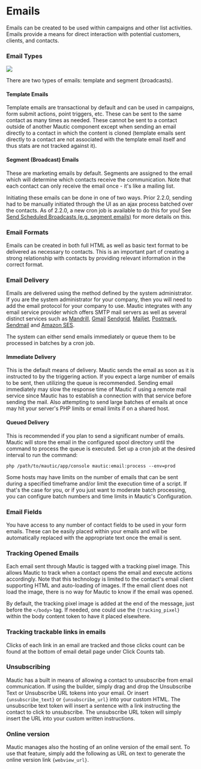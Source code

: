# Emails

Emails can be created to be used within campaigns and other list activities. Emails provide a means for direct interaction with potential customers, clients, and contacts.

### Email Types

![](/emails/media/types.png)

There are two types of emails: template and segment (broadcasts). 
  
#### Template Emails

Template emails are transactional by default and can be used in campaigns, form submit actions, point triggers, etc. These can be sent to the same contact as many times as needed. These cannot be sent to a contact outside of another Mautic component except when sending an email directly to a contact in which the content is cloned (template emails sent directly to a contact are not associated with the template email itself and thus stats are not tracked against it).
 
#### Segment (Broadcast) Emails
  
These are marketing emails by default. Segments are assigned to the email which will determine which contacts receive the communication. Note that each contact can only receive the email once - it's like a mailing list.

Initiating these emails can be done in one of two ways. Prior 2.2.0, sending had to be manually initiated through the UI as an ajax process batched over the contacts. As of 2.2.0, a new cron job is available to do this for you! See [Send Scheduled Broadcasts (e.g. segment emails)](./../setup/cron_jobs.html#send-scheduled-broadcasts-e-g-segment-emails) for more details on this.

### Email Formats

Emails can be created in both full HTML as well as basic text format to be delivered as necessary to contacts. This is an important part of creating a strong relationship with contacts by providing relevant information in the correct format.

### Email Delivery

Emails are delivered using the method defined by the system administrator. If you are the system administrator for your company, then you will need to add the email protocol for your company to use. Mautic integrates with any email service provider which offers SMTP mail servers as well as several distinct services such as [Mandrill](http://mandrill.com/), [Gmail](http://gmail.com) [Sendgrid](https://sendgrid.com), [Mailjet](https://app.mailjet.com/signup?utm_source=mautic), [Postmark](https://postmarkapp.com/), [Sendmail](https://www.sendmail.com/) and [Amazon SES](https://aws.amazon.com/ses/).

The system can either send emails immediately or queue them to be processed in batches by a cron job.

#### Immediate Delivery ####

This is the default means of delivery. Mautic sends the email as soon as it is instructed to by the triggering action. If you expect a large number of emails to be sent, then utilizing the queue is recommended. Sending email immediately may slow the response time of Mautic if using a remote mail service since Mautic has to establish a connection with that service before sending the mail. Also attempting to send large batches of emails at once may hit your server's PHP limits or email limits if on a shared host. 
 
#### Queued Delivery ####

This is recommended if you plan to send a significant number of emails. Mautic will store the email in the configured spool directory until the command to process the queue is executed. Set up a cron job at the desired interval to run the command:

```
php /path/to/mautic/app/console mautic:email:process --env=prod
```

Some hosts may have limits on the number of emails that can be sent during a specified timeframe and/or limit the execution time of a script. If that's the case for you, or if you just want to moderate batch processing, you can configure batch numbers and time limits in Mautic's Configuration. 

 
### Email Fields

You have access to any number of contact fields to be used in your form emails. These can be easily placed within your emails and will be automatically replaced with the appropriate text once the email is sent.

### Tracking Opened Emails ###

Each email sent through Mautic is tagged with a tracking pixel image. This allows Mautic to track when a contact opens the email and execute actions accordingly. Note that this technology is limited to the contact's email client supporting HTML and auto-loading of images. If the email client does not load the image, there is no way for Mautic to know if the email was opened.

By default, the tracking pixel image is added at the end of the message, just before the `</body>` tag. If needed, one could use the `{tracking_pixel}` within the body content token to have it placed elsewhere.

### Tracking trackable links in emails ###

Clicks of each link in an email are tracked and those clicks count can be found at the bottom of email detail page under Click Counts tab.


### Unsubscribing ###

Mautic has a built in means of allowing a contact to unsubscribe from email communication. If using the builder, simply drag and drop the Unsubscribe Text or Unsubscribe URL tokens into your email. Or insert `{unsubscribe_text}` or `{unsubscribe_url}` into your custom HTML. The unsubscribe text token will insert a sentence with a link instructing the contact to click to unsubscribe. The unsubscribe URL token will simply insert the URL into your custom written instructions.

### Online version ###

Mautic manages also the hosting of an online version of the email sent. To use that feature, simply add the following as URL on text to generate the online version link `{webview_url}`.
